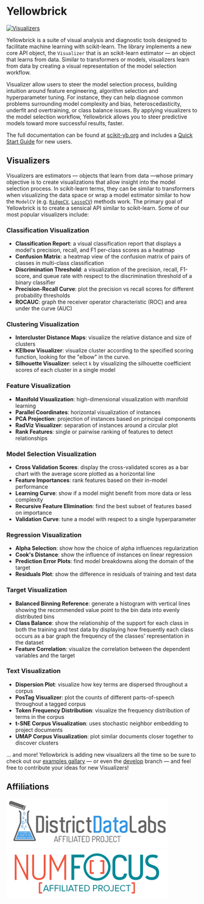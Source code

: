 # Yellowbrick

[![Visualizers](https://www.scikit-yb.org/en/develop/_images/readme/banner.png)](https://www.scikit-yb.org/)

Yellowbrick is a suite of visual analysis and diagnostic tools designed to facilitate machine learning with scikit-learn. The library implements a new core API object, the `Visualizer` that is an scikit-learn estimator &mdash; an object that learns from data. Similar to transformers or models, visualizers learn from data by creating a visual representation of the model selection workflow.

Visualizer allow users to steer the model selection process, building intuition around feature engineering, algorithm selection and hyperparameter tuning. For instance, they can help diagnose common problems surrounding model complexity and bias, heteroscedasticity, underfit and overtraining, or class balance issues. By applying visualizers to the model selection workflow, Yellowbrick allows you to steer predictive models toward more successful results, faster.

The full documentation can be found at [scikit-yb.org](https://scikit-yb.org/) and includes a [Quick Start Guide](https://www.scikit-yb.org/en/latest/quickstart.html) for new users.

## Visualizers

Visualizers are estimators &mdash; objects that learn from data &mdash;whose primary objective is to create visualizations that allow insight into the model selection process. In scikit-learn terms, they can be similar to transformers when visualizing the data space or wrap a model estimator similar to how the `ModelCV` (e.g. [`RidgeCV`](https://scikit-learn.org/stable/modules/generated/sklearn.linear_model.RidgeCV.html), [`LassoCV`](https://scikit-learn.org/stable/modules/generated/sklearn.linear_model.LassoCV.html)) methods work. The primary goal of Yellowbrick is to create a sensical API similar to scikit-learn. Some of our most popular visualizers include:

### Classification Visualization

- **Classification Report**: a visual classification report that displays a model's precision, recall, and F1 per-class scores as a heatmap
- **Confusion Matrix**: a heatmap view of the confusion matrix of pairs of classes in multi-class classification
- **Discrimination Threshold**: a visualization of the precision, recall, F1-score, and queue rate with respect to the discrimination threshold of a binary classifier 
- **Precision-Recall Curve**: plot the precision vs recall scores for different probability thresholds
- **ROCAUC**: graph the receiver operator characteristic (ROC) and area under the curve (AUC)

### Clustering Visualization

- **Intercluster Distance Maps**: visualize the relative distance and size of clusters
- **KElbow Visualizer**: visualize cluster according to the specified scoring function, looking for the "elbow" in the curve.
- **Silhouette Visualizer**: select `k` by visualizing the silhouette coefficient scores of each cluster in a single model

### Feature Visualization

- **Manifold Visualization**: high-dimensional visualization with manifold learning
- **Parallel Coordinates**: horizontal visualization of instances
- **PCA Projection**: projection of instances based on principal components
- **RadViz Visualizer**: separation of instances around a circular plot
- **Rank Features**: single or pairwise ranking of features to detect relationships

### Model Selection Visualization

- **Cross Validation Scores**: display the cross-validated scores as a bar chart with the average score plotted as a horizontal line
- **Feature Importances**: rank features based on their in-model performance
- **Learning Curve**: show if a model might benefit from more data or less complexity
- **Recursive Feature Elimination**: find the best subset of features based on importance
- **Validation Curve**: tune a model with respect to a single hyperparameter

### Regression Visualization

- **Alpha Selection**: show how the choice of alpha influences regularization
- **Cook's Distance**: show the influence of instances on linear regression
- **Prediction Error Plots**: find model breakdowns along the domain of the target
- **Residuals Plot**: show the difference in residuals of training and test data

### Target Visualization

- **Balanced Binning Reference**: generate a histogram with vertical lines showing the recommended value point to the bin data into evenly distributed bins
- **Class Balance**: show the relationship of the support for each class in both the training and test data by displaying how frequently each class occurs as a bar graph the frequency of the classes' representation in the dataset
- **Feature Correlation**: visualize the correlation between the dependent variables and the target

### Text Visualization

- **Dispersion Plot**: visualize how key terms are dispersed throughout a corpus
- **PosTag Visualizer**: plot the counts of different parts-of-speech throughout a tagged corpus
- **Token Frequency Distribution**: visualize the frequency distribution of terms in the corpus
- **t-SNE Corpus Visualization**: uses stochastic neighbor embedding to project documents
- **UMAP Corpus Visualization**: plot similar documents closer together to discover clusters

... and more! Yellowbrick is adding new visualizers all the time so be sure to check out our [examples gallary](https://www.scikit-yb.org/en/latest/api/index.html) &mdash; or even the [develop](https://github.com/districtdatalabs/yellowbrick/tree/develop) branch &mdash; and feel free to contribute your ideas for new Visualizers!

## Affiliations
[![District Data Labs](docs/images/readme/affiliates_ddl.png)](https://www.districtdatalabs.com/) [![NumFOCUS Affiliated Project](docs/images/readme/affiliates_numfocus.png)](https://numfocus.org/)

